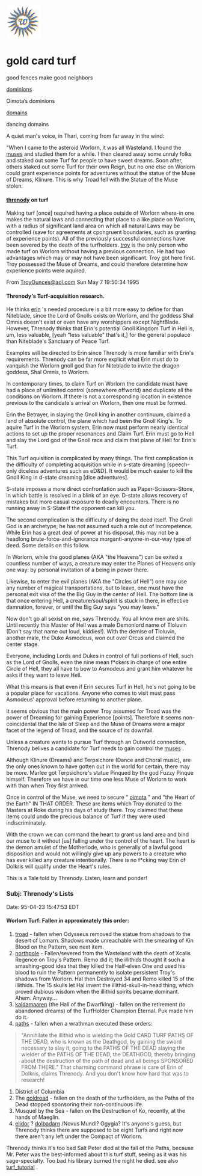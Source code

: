 ![wsun](assets/wsun.gif)

# gold card turf

good fences make good neighbors

[dominions](dominions.md) 

 Oimota’s dominions 

 [domains](domains.md) 

 dancing domains 

 A quiet man's voice, in Thari, coming from far away in the wind: 

 "When I came to the asteroid Worlorn, it was all Wasteland. I found the  [muses](muses.md)  and studied them for a while. I then cleared away some unruly folks and staked out some Turf for people to have sweet dreams. Soon after, others staked out some Turf for their own Reign, but no one else on Worlorn could grant experience points for adventures without the statue of the Muse of Dreams, Klinure. This is why Troad fell with the Statue of the Muse stolen. 

####  [threnody](threnody.md)  on turf

 Making turf [once] required having a place outside of Worlorn where-in one makes the natural laws and connecting that place to a like place on Worlorn, with a radius of significant land area on which all natural Laws may be controlled (save for agreements at cpongruent boundaries, such as granting of experience points). All of the previously successful connections have been severed by the death of the turfholders. 
  [troy](troy.md)  is the only person who made turf on Worlorn without having a previous connection. He had two advantages which may or may not have been significant. Troy got here first. Troy possessed the Muse of Dreams, and could therefore determine how experience points were aquired. 

 From TroyOunces@aol.com Sun May 7 19:50:34 1995 

#### Threnody's Turf-acquisition research.

 He thinks  [erin](erin.md) 's needed procedure is a bit more easy to define for than Niteblade, since the Lord of Gnolls exists on Worlorn, and the goddess Shal Omnis doesn't exist or even have any worshippers except NightBlade. 
 However, Threnody thinks that Erin's potential Gnoll Kingdom Turf in Hell is, um, less valuable, [yeah "less valuable" that's it,] for the general populace than Niteblade's Sanctuary of Peace Turf. 

 Examples will be directed to Erin since Threnody is more familiar with Erin's requirements. Threnody can be far more explicit what Erin must do to vanquish the Worlorn gnoll god than for Niteblade to invite the dragon goddess, Shal Omnis, to Worlorn. 

 In contemporary times, to claim Turf on Worlorn the candidate must have had a place of unlimited control (somewhere offworld) and duplicate all the conditions on Worlorn. If there is not a corresponding location in existence previous to the candidate's arrival on Worlorn, then one must be formed. 

 Erin the Betrayer, in slaying the Gnoll king in another continuum, claimed a land of absolute control, the plane which had been the Gnoll King's. To aquire Turf in the Worlorn system, Erin now must perform nearly identical actions to set up the proper resonances and Claim Turf. Erin must go to Hell and slay the Lord god of the Gnoll race and claim that plane of Hell for Erin's Turf. 

 This Turf aquisition is complicated by many things. The first complication is the difficulty of completing acquisition while in s-state dreaming [speech-only diceless adventures such as eD&D]. It would be much easier to kill the Gnoll King in d-state dreaming [dice adventures]. 

 S-state imposes a more direct confrontation such as Paper-Scissors-Stone, in which battle is resolved in a blink of an eye. D-state allows recovery of mistakes but more casual exposure to deadly encounters. There is no running away in S-State if the opponent can kill you. 

 The second complication is the difficulty of doing the deed itself. The Gnoll God is an archetype; he has not assumed such a role out of incompetence. While Erin has a great deal of power at his disposal, this may not be a headlong brute-force-and-ignorance morganti-anyone-in-our-way type of deed. Some details on this follow. 

 In Worlorn, while the good planes (AKA "the Heavens") can be exited a countless number of ways, a creature may enter the Planes of Heavens only one way: by personal invitation of a being in power there. 

 Likewise, to enter the evil planes (AKA the "Circles of Hell") one may use any number of magical transportations, but to leave, one must have the personal exit visa of the the Big Guy in the center of Hell. The bottom line is that once entering Hell, a creature/soul/spirit is stuck in there, in effective damnation, forever, or until the Big Guy says "you may leave." 

 Now don't go all sexist on me, says Threnody. You all know men are shits. Until recently this Master of Hell was a male Demonlord name of Tloluvin (Don't say that name out loud, kiddies!). With the demise of Tloluvin, another male, the Duke Asmodeus, won out over Orcus and claimed the center stage. 

 Everyone, including Lords and Dukes in control of full portions of Hell, such as the Lord of Gnolls, even the nine mean f*ckers in charge of one entire Circle of Hell, they all have to bow to Asmodeus and grant him whatever he asks if they want to leave Hell. 

 What this means is that even if Erin secures Turf in Hell, he's not going to be a popular place for vacations. Anyone who comes to visit must pass Asmodeus' approval before returning to another plane. 

 It seems obvious that the main power Troy assumed for Troad was the power of Dreaming for gaining Experience [points]. Therefore it seems non-coincidental that the Isle of Sleep and the Muse of Dreams were a major facet of the legend of Troad, and the source of its downfall. 

 Unless a creature wants to pursue Turf through an Outworld connection, Threnody belives a candidate for Turf needs to gain control the  [muses](muses.md) . 

 Although Klinure (Dreams) and Terpsichore (Dance and Choral music), are the only ones known to have gotten out in the world for certain, there may be more. Marlee got Terpsichore's statue Pinqued by the god Fuzzy Pinque himself. Therefore we have in our time one less Muse of Worlorn to work with than when Troy first arrived. 

 Once in control of the Muse, we need to secure " [oimota](oimota.md) " and "the Heart of the Earth" IN THAT ORDER. These are items which Troy donated to the Masters at Roke during his days of study there. Troy claimed that these items could undo the precious balance of Turf if they were used indiscriminately. 

 With the crown we can command the heart to grant us land area and bind our muse to it without [us] falling under the control of the heart. The heart is the demon amulet of the Motherlode, who is generally of a lawful good disposition and would not willingly give up any powers to a creature who has ever killed any creature intentionally. There is no f*cking way Erin of Dolkris will qualify under the Heart's rules. 

 This is a Tale told by Threnody. Listen, learn and ponder! 

### Subj: Threnody's Lists

 Date: 95-04-23 15:47:53 EDT 

#### Worlorn Turf: Fallen in approximately this order:

1.  [troad](troad.md)  - fallen when Odysseus removed the statue from shadows to the desert of Lomarn. Shadows made unreachable with the smearing of Kin Blood on the Pattern, see next item. 
1.  [northpole](northpole.md)  - Fallen/severed from the Wasteland with the death of Xcalis Regence on Troy's Pattern. Remo did it; the illithids thought it such a smashing-good idea that they killed the Half-elven One and used his blood to ruin the Pattern permanently to isolate persistent Troy's shadows from Worlorn. Hal then Destroyed 34 and Remo killed 15 of the illithids. The 15 skulls let Hal invent the illithid-skull-in-head thing, which proved dubious wisdom when the illithid spirits became dominant. Ahem. Anyway... 
1.  [kaldamaaren](kaldamaaren.md)  (the Hall of the Dwarfking) - fallen on the retirement (to abandoned dreams) of the TurfHolder Champion Eternal. Puk made him do it. 
1.  [paths](paths.md)  - fallen when a wrathman executed these orders: 

> "Annihilate the illithid who is wielding the Gold CARD TURF PATHS OF THE
> DEAD, who is known as the Deathgod, by gaining the sword necessary to slay
> it, going to the PATHS OF THE DEAD slaying the wielder of the PATHS OF THE
> DEAD, the DEATHGOD, thereby bringing about the destruction of the path of
> dead and all beings SPONSORED FROM THERE." 
 That charming command phrase is care of Erin of Dolkris, claims Threnody. And you don't know how hard that was to research! 
1. District of Columbia 
1.  The  [goldroad](goldroad.md)  - fallen on the death of the turfholders, as the Paths of the Dead stopped sponsoring their non-continuous life. 
1. Musquel by the Sea - fallen on the Destruction of Ko, recently, at the hands of Maeglin. 
1.  [elidor](elidor.md) ?  [dolbadarn](dolbadarn.md) /Novus Mundi? Ogygia? It's anyone's guess, but Threnody thinks there are supposed to be eight Turfs and right now there aren't any left under the Compact of Worlorn. 

 Threnody thinks it's too bad Salt Peter died at the fall of the Paths, because Mr. Peter was the best-informed about this turf stuff, seeing as it was his sage-specialty. Too bad his library burned the night he died. 
 see also  [turf_tutorial](turf_tutorial.md) . 

 